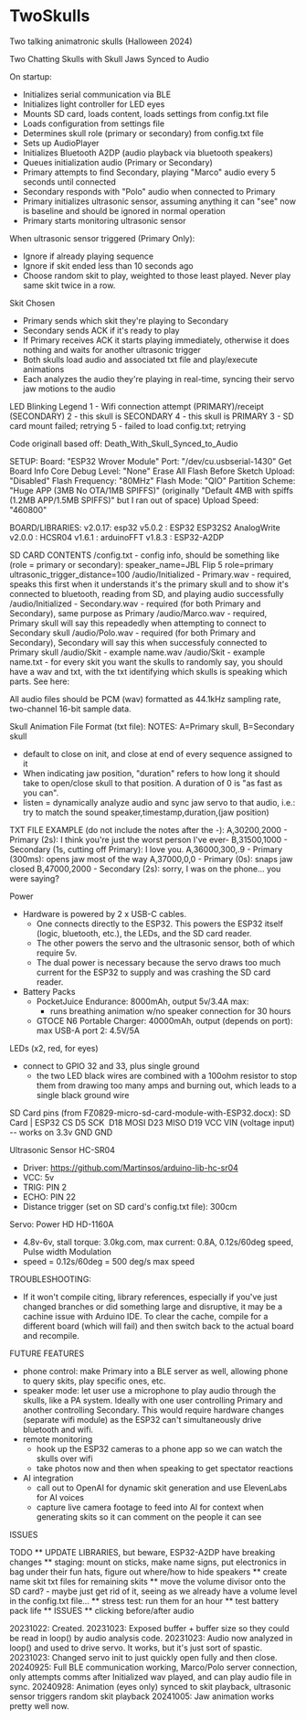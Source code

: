 # TwoSkulls
 Two talking animatronic skulls (Halloween 2024)

  Two Chatting Skulls with Skull Jaws Synced to Audio

  On startup:
  - Initializes serial communication via BLE
  - Initializes light controller for LED eyes
  - Mounts SD card, loads content, loads settings from config.txt file
  - Loads configuration from settings file
  - Determines skull role (primary or secondary) from config.txt file
  - Sets up AudioPlayer
  - Initializes Bluetooth A2DP (audio playback via bluetooth speakers)
  - Queues initialization audio (Primary or Secondary)
  - Primary attempts to find Secondary, playing "Marco" audio every 5 seconds until connected
  - Secondary responds with "Polo" audio when connected to Primary
  - Primary initializes ultrasonic sensor, assuming anything it can "see" now is baseline and should be ignored in normal operation
  - Primary starts monitoring ultrasonic sensor
  
  When ultrasonic sensor triggered (Primary Only):
  - Ignore if already playing sequence
  - Ignore if skit ended less than 10 seconds ago
  - Choose random skit to play, weighted to those least played. Never play same skit twice in a row.

  Skit Chosen
  - Primary sends which skit they're playing to Secondary
  - Secondary sends ACK if it's ready to play
  - If Primary receives ACK it starts playing immediately, otherwise it does nothing and waits for another ultrasonic trigger
  - Both skulls load audio and associated txt file and play/execute animations
  - Each analyzes the audio they're playing in real-time, syncing their servo jaw motions to the audio


  LED Blinking Legend
  1 - Wifi connection attempt (PRIMARY)/receipt (SECONDARY)
  2 - this skull is SECONDARY
  4 - this skull is PRIMARY
  3 - SD card mount failed; retrying
  5 - failed to load config.txt; retrying


  Code originall based off: Death_With_Skull_Synced_to_Audio

SETUP:
Board: "ESP32 Wrover Module"
Port: "/dev/cu.usbserial-1430"
Get Board Info
Core Debug Level: "None"
Erase All Flash Before Sketch Upload: "Disabled"
Flash Frequency: "80MHz"
Flash Mode: "QIO"
Partition Scheme: "Huge APP (3MB No OTA/1MB SPIFFS)" (originally "Default 4MB with spiffs (1.2MB APP/1.5MB SPIFFS)" but I ran out of space)
Upload Speed: "460800"

BOARD/LIBRARIES:
v2.0.17: esp32
v5.0.2 : ESP32 ESP32S2 AnalogWrite
v2.0.0 : HCSR04
v1.6.1 : arduinoFFT
v1.8.3 : ESP32-A2DP

SD CARD CONTENTS
/config.txt - config info, should be something like (role = primary or secondary):
      speaker_name=JBL Flip 5
      role=primary
      ultrasonic_trigger_distance=100
/audio/Initialized - Primary.wav - required, speaks this first when it understands it's the primary skull and to show it's connected to bluetooth, reading from SD, and playing audio successfully
/audio/Initialized - Secondary.wav - required (for both Primary and Secondary), same purpose as Primary
/audio/Marco.wav - required, Primary skull will say this repeadedly when attempting to connect to Secondary skull
/audio/Polo.wav - required (for both Primary and Secondary), Secondary will say this when successfuly connected to Primary skull
/audio/Skit - example name.wav
/audio/Skit - example name.txt - for every skit you want the skulls to randomly say, you should have a wav and txt, with the txt identifying which skulls is speaking which parts. See here:

All audio files should be PCM (wav) formatted as 44.1kHz sampling rate, two-channel 16-bit sample data.

Skull Animation File Format (txt file):
NOTES:
A=Primary skull, B=Secondary skull
- default to close on init, and close at end of every sequence assigned to it
- When indicating jaw position, "duration" refers to how long it should take to open/close skull to that position. A duration of 0 is "as fast as you can".
- listen = dynamically analyze audio and sync jaw servo to that audio, i.e.: try to match the sound
speaker,timestamp,duration,(jaw position)

TXT FILE EXAMPLE (do not include the notes after the -):
A,30200,2000      - Primary (2s): I think you're just the worst person I've ever-
B,31500,1000      - Secondary (1s, cutting off Primary): I love you.
A,36000,300,.9    - Primary (300ms): opens jaw most of the way
A,37000,0,0       - Primary (0s): snaps jaw closed
B,47000,2000      - Secondary (2s): sorry, I was on the phone... you were saying?

Power
- Hardware is powered by 2 x USB-C cables.
  - One connects directly to the ESP32. This powers the ESP32 itself (logic, bluetooth, etc.), the LEDs, and the SD card reader.
  - The other powers the servo and the ultrasonic sensor, both of which require 5v.
  - The dual power is necessary because the servo draws too much current for the ESP32 to supply and was crashing the SD card reader.
- Battery Packs
  - PocketJuice Endurance: 8000mAh, output 5v/3.4A max:
    - runs breathing animation w/no speaker connection for 30 hours
  - GTOCE N6 Portable Charger: 40000mAh, output (depends on port): max USB-A port 2: 4.5V/5A

LEDs (x2, red, for eyes)
- connect to GPIO 32 and 33, plus single ground 
  - the two LED black wires are combined with a 100ohm resistor to stop them from drawing too many amps and burning out, which leads to a single black ground wire

SD Card pins (from  FZ0829-micro-sd-card-module-with-ESP32.docx):
    SD Card | ESP32
    CS​        D5
    SCK  ​     D18
    MOSI​      D23
    MISO​      D19
    VCC       VIN (voltage input) -- works on 3.3v
    GND       GND

Ultrasonic Sensor HC-SR04
 - Driver: https://github.com/Martinsos/arduino-lib-hc-sr04
 - VCC: 5v
 - TRIG: PIN 2
 - ECHO: PIN 22
 - Distance trigger (set on SD card's config.txt file): 300cm

Servo: Power HD HD-1160A
- 4.8v-6v, stall torque: 3.0kg.com, max current: 0.8A, 0.12s/60deg speed, Pulse width Modulation
- speed = 0.12s/60deg = 500 deg/s max speed



TROUBLESHOOTING:
- If it won't compile citing, library references, especially if you've just changed branches or did something large and disruptive,
  it may be a cachine issue with Arduino IDE. To clear the cache, compile for a different board (which will fail) and then switch
  back to the actual board and recompile.


FUTURE FEATURES
- phone control: make Primary into a BLE server as well, allowing phone to query skits, play specific ones, etc.
- speaker mode: let user use a microphone to play audio through the skulls, like a PA system. Ideally with one user controlling
  Primary and another controlling Secondary. This would require hardware changes (separate wifi module) as the ESP32 can't
  simultaneously drive bluetooth and wifi.
- remote monitoring
  - hook up the ESP32 cameras to a phone app so we can watch the skulls over wifi
  - take photos now and then when speaking to get spectator reactions
- AI integration
  - call out to OpenAI for dynamic skit generation and use ElevenLabs for AI voices
  - capture live camera footage to feed into AI for context when generating skits so it can comment on the people it can see


ISSUES

  TODO
  ** UPDATE LIBRARIES, but beware, ESP32-A2DP have breaking changes
  ** staging: mount on sticks, make name signs, put electronics in bag under their fun hats, figure out where/how to hide speakers
  ** create name skit txt files for remaining skits
  ** move the volume divisor onto the SD card?
    - maybe just get rid of it, seeing as we already have a volume level in the config.txt file...
  ** stress test: run them for an hour
    ** test battery pack life
  ** ISSUES
    ** clicking before/after audio



20231022: Created.
20231023: Exposed buffer + buffer size so they could be read in loop() by audio analysis code.
20231023: Audio now analyzed in loop() and used to drive servo. It works, but it's just sort of spastic.
20231023: Changed servo init to just quickly open fully and then close.
20240925: Full BLE communication working, Marco/Polo server connection, only attempts comms after Initialized wav played,
          and can play audio file in sync.
20240928: Animation (eyes only) synced to skit playback, ultrasonic sensor triggers random skit playback
20241005: Jaw animation works pretty well now.